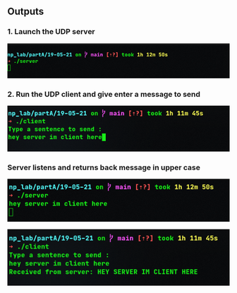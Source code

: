 ## Outputs

### 1. Launch the UDP server

![output](outputs/output1.png)

### 2. Run the UDP client and give enter a message to send

![output](outputs/output2.png)

### Server listens and returns back message in upper case

![output](outputs/output3.png)

![output](outputs/output4.png)